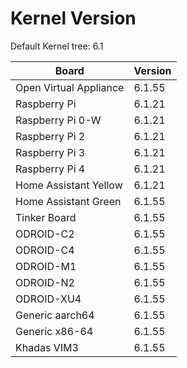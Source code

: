 
# Kernel Version

Default Kernel tree: 6.1

| Board | Version |
|-------|---------|
| Open Virtual Appliance | 6.1.55 |
| Raspberry Pi | 6.1.21 |
| Raspberry Pi 0-W | 6.1.21 |
| Raspberry Pi 2 | 6.1.21 |
| Raspberry Pi 3 | 6.1.21 |
| Raspberry Pi 4 | 6.1.21 |
| Home Assistant Yellow | 6.1.21 |
| Home Assistant Green | 6.1.55 |
| Tinker Board | 6.1.55 |
| ODROID-C2 | 6.1.55 |
| ODROID-C4 | 6.1.55 |
| ODROID-M1 | 6.1.55 |
| ODROID-N2 | 6.1.55 |
| ODROID-XU4 | 6.1.55 |
| Generic aarch64 | 6.1.55 |
| Generic x86-64 | 6.1.55 |
| Khadas VIM3 | 6.1.55 |
